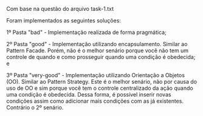 Com base na questão do arquivo task-1.txt

Foram implementados as seguintes soluções:

1º Pasta "bad" - Implementação realizada de forma pragmática;

2º Pasta "good" - Implementação utilizando encapsulamento. Similar ao Pattern Facade. Porém, não é o melhor senário porque você não tem um controle de quando e como prosseguir quando uma condição é obedecida; e

3º Pasta "very-good" - Implementação utilizando Orientação a Objetos (OO). Similar ao Pattern Strategy. Este é o melhor senário, não por causa do uso de OO e sim porque você tem o controle centralizado da ação quando uma condição é obedecida. Dessa forma, é possível inserir novas condições assim como adicionar mais condições com as já existentes. Contrário o 2º senário.